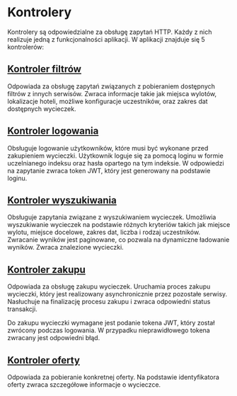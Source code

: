 # Kontrolery

Kontrolery są odpowiedzialne za obsługę zapytań HTTP. Każdy z nich
realizuje jedną z funkcjonalności aplikacji. W aplikacji znajduje się
5 kontrolerów:

## [Kontroler filtrów](../Controllers/FiltersController.cs)

Odpowiada za obsługę zapytań związanych z pobieraniem dostępnych 
filtrów z innych serwisów. Zwraca informacje takie jak miejsca 
wylotów, lokalizacje hoteli, możliwe konfiguracje uczestników,
oraz zakres dat dostępnych wycieczek.

## [Kontroler logowania](../Controllers/LoginController.cs)

Obsługuje logowanie użytkowników, które musi być wykonane przed
zakupieniem wycieczki. Użytkownik loguje się za pomocą loginu 
w formie uczelnianego indeksu oraz hasła opartego na tym indeksie.
W odpowiedzi na zapytanie zwraca token JWT, który jest generowany 
na podstawie loginu.

## [Kontroler wyszukiwania](../Controllers/SearchController.cs)

Obsługuje zapytania związane z wyszukiwaniem wycieczek. Umożliwia
wyszukiwanie wycieczek na podstawie różnych kryteriów takich jak
miejsce wylotu, miejsce docelowe, zakres dat, liczba i rodzaj
uczestników. Zwracanie wyników jest paginowane, co pozwala na
dynamiczne ładowanie wyników. Zwraca znalezione wycieczki.

## [Kontroler zakupu](../Controllers/PurchaseController.cs)

Odpowiada za obsługę zakupu wycieczek. Uruchamia proces zakupu
wycieczki, który jest realizowany asynchronicznie przez 
pozostałe serwisy. Nasłuchuje na finalizację procesu zakupu i
zwraca odpowiedni status transakcji.

Do zakupu wycieczki wymagane jest podanie tokena JWT, który
został zwrócony podczas logowania. W przypadku nieprawidłowego
tokena zwracany jest odpowiedni błąd.

## [Kontroler oferty](../Controllers/OfferController.cs)

Odpowiada za pobieranie konkretnej oferty. Na podstawie 
identyfikatora oferty zwraca szczegółowe informacje o wycieczce.